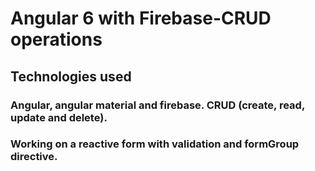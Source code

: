 # Angular 6 with Firebase-CRUD operations

## Technologies used

### Angular, angular material and firebase. CRUD (create, read, update and delete).
### Working on a reactive form with validation and formGroup directive.
